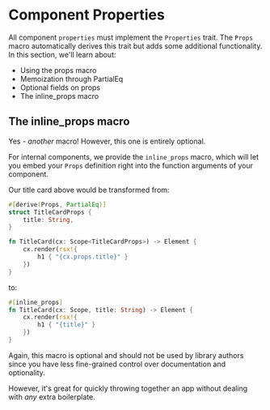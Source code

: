# Component Properties

All component `properties` must implement the `Properties` trait. The `Props` macro automatically derives this trait but adds some additional functionality. In this section, we'll learn about:

- Using the props macro
- Memoization through PartialEq
- Optional fields on props
- The inline_props macro    




## The inline_props macro

Yes - *another* macro! However, this one is entirely optional.

For internal components, we provide the `inline_props` macro, which will let you embed your `Props` definition right into the function arguments of your component.

Our title card above would be transformed from:

```rust
#[derive(Props, PartialEq)]
struct TitleCardProps {
    title: String,
}

fn TitleCard(cx: Scope<TitleCardProps>) -> Element {
    cx.render(rsx!{
        h1 { "{cx.props.title}" }
    })
}   
```

to:

```rust
#[inline_props]
fn TitleCard(cx: Scope, title: String) -> Element {
    cx.render(rsx!{
        h1 { "{title}" }
    })
}   
```

Again, this macro is optional and should not be used by library authors since you have less fine-grained control over documentation and optionality.

However, it's great for quickly throwing together an app without dealing with *any* extra boilerplate.
